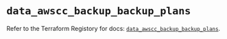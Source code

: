 # `data_awscc_backup_backup_plans`

Refer to the Terraform Registory for docs: [`data_awscc_backup_backup_plans`](https://registry.terraform.io/providers/hashicorp/awscc/0.70.0/docs/data-sources/backup_backup_plans).
